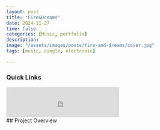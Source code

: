 ```yaml
---
layout: post
title: "Fire&Dreams"
date: 2024-11-27
time: false
categories: [Music, portfolio]
description: 
image: "/assets/images/posts/fire-and-dreams/cover.jpg"
tags: [music, single, electronic]

---
```


### Quick Links
<iframe src="https://open.spotify.com/embed/track/6OXYUjzsMI9oXLKDTm8Src" width="300" height="80" frameborder="0" allowtransparency="true" allow="encrypted-media"></iframe>

<br>
## Project Overview
